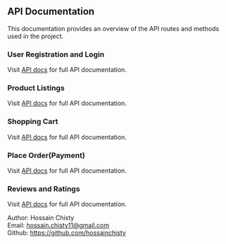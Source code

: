 ## API Documentation

This documentation provides an overview of the API routes and methods used in the project.

### User Registration and Login

Visit [API docs](./users-docs.md) for full API documentation.

### Product Listings

Visit [API docs](./product-docs.md) for full API documentation.

### Shopping Cart

Visit [API docs](./cart-docs.md) for full API documentation.

### Place Order(Payment)

Visit [API docs](./order-docs.md) for full API documentation.

### Reviews and Ratings

Visit [API docs](./review-docs.md) for full API documentation.

Author: Hossain Chisty <br>
Email: hossain.chisty11@gmail.com <br>
Github: https://github.com/hossainchisty

<!-- Todo: Write your info if you are co-author -->
